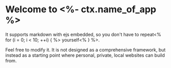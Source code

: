 # Welcome to <%- ctx.name_of_app %>

It supports markdown with ejs embedded, so you don't have to repeat<% for (i = 0; i < 10; ++i) { %> yourself<% } %>.

Feel free to modify it. It is not designed as a comprehensive framework, but instead as a starting point where personal, private, local websites can build from.
